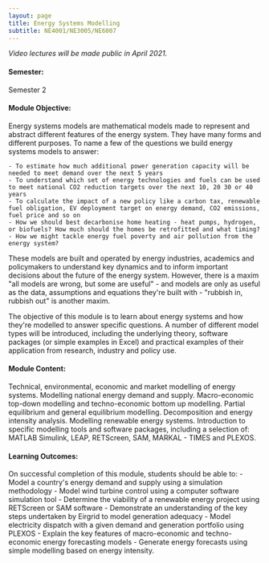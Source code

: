 ```yaml
---
layout: page
title: Energy Systems Modelling
subtitle: NE4001/NE3005/NE6007
---
```


  *Video lectures will be made public in April 2021.*

#### Semester:
Semester 2

#### Module Objective:
Energy systems models are mathematical models made to represent and abstract different features of the energy system. They have many forms and different purposes. To name a few of the questions we build energy systems models to answer:

    - To estimate how much additional power generation capacity will be needed to meet demand over the next 5 years
    - To understand which set of energy technologies and fuels can be used to meet national CO2 reduction targets over the next 10, 20 30 or 40 years
    - To calculate the impact of a new policy like a carbon tax, renewable fuel obligation, EV deployment target on energy demand, CO2 emissions, fuel price and so on
    - How we should best decarbonise home heating - heat pumps, hydrogen, or biofuels? How much should the homes be retrofitted and what timing?
    - How we might tackle energy fuel poverty and air pollution from the energy system?

These models are built and operated by energy industries, academics and policymakers to understand key dynamics and to inform important decisions about the future of the energy system. However, there is a maxim "all models are wrong, but some are useful" - and models are only as useful as the data, assumptions and equations they're built with - "rubbish in, rubbish out" is another maxim.


The objective of this module is to learn about energy systems and how they're modelled to answer specific questions. A number of different model types will be introduced, including the underlying theory, software packages (or simple examples in Excel) and practical examples of their application from research, industry and policy use.

#### Module Content:
Technical, environmental, economic and market modelling of energy systems. Modelling national energy demand and supply. Macro-economic top-down modelling and techno-economic bottom up modelling. Partial equilibrium and general equilibrium modelling. Decomposition and energy intensity analysis. Modelling renewable energy systems. Introduction to specific modelling tools and software packages, including a selection of: MATLAB Simulink, LEAP, RETScreen, SAM, MARKAL - TIMES and PLEXOS.

#### Learning Outcomes:
On successful completion of this module, students should be able to:
    - Model a country's energy demand and supply using a simulation methodology
    - Model wind turbine control using a computer software simulation tool
    - Determine the viability of a renewable energy project using RETScreen or SAM software
    - Demonstrate an understanding of the key steps undertaken by Eirgrid to model generation adequacy
    - Model electricity dispatch with a given demand and generation portfolio using PLEXOS
    - Explain the key features of macro-economic and techno-economic energy forecasting models
    - Generate energy forecasts using simple modelling based on energy intensity.
